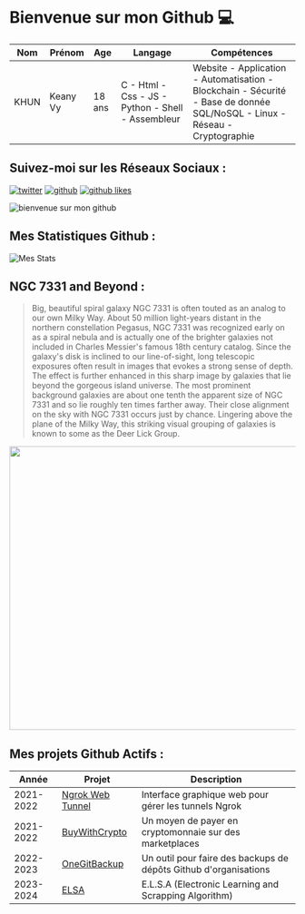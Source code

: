 # Bienvenue sur mon Github 💻
| Nom | Prénom | Age | Langage | Compétences |
|---  |---     |---  |---      |---
| KHUN | Keany Vy | 18 ans | C - Html - Css - JS - Python - Shell - Assembleur | Website - Application - Automatisation - Blockchain - Sécurité - Base de donnée SQL/NoSQL - Linux - Réseau - Cryptographie |

## Suivez-moi sur les Réseaux Sociaux :
[![twitter](https://img.shields.io/twitter/follow/thisiskeanyvy?style=social)](https://twitter.com/thisiskeanyvy)
[![github](https://img.shields.io/github/followers/thisiskeanyvy?style=social)](https://github.com/thisiskeanyvy?tab=followers)
[![github likes](https://img.shields.io/github/stars/thisiskeanyvy?style=social)](https://github.com/thisiskeanyvy)

![bienvenue sur mon github](https://thisiskeanyvy-hosting.pages.dev/banner.gif)

## Mes Statistiques Github :
![Mes Stats](https://github-readme-stats.vercel.app/api?username=thisiskeanyvy&show_icons=true&theme=radical)

## NGC 7331 and Beyond :

> Big, beautiful spiral galaxy NGC 7331 is often touted as an analog to our own Milky Way. About 50 million light-years distant in the northern constellation Pegasus, NGC 7331 was recognized early on as a spiral nebula and is actually one of the brighter galaxies not included in Charles Messier's famous 18th century catalog. Since the galaxy's disk is inclined to our line-of-sight, long telescopic exposures often result in images that evokes a strong sense of depth. The effect is further enhanced in this sharp image by galaxies that lie beyond the gorgeous island universe. The most prominent background galaxies are about one tenth the apparent size of NGC 7331 and so lie roughly ten times farther away. Their close alignment on the sky with NGC 7331 occurs just by chance. Lingering above the plane of the Milky Way, this striking visual grouping of galaxies is known to some as the Deer Lick Group.

<img src='https://apod.nasa.gov/apod/image/2309/LRGBHa23_n7331r_800c.jpg' width="800" height="500"/>

## Mes projets Github Actifs :
| Année | Projet | Description |
|---   |---     |---          |
| 2021-2022 | [Ngrok Web Tunnel](https://github.com/thisiskeanyvy/ngrok-web-manager) | Interface graphique web pour gérer les tunnels Ngrok |
| 2021-2022 | [BuyWithCrypto](https://github.com/BuyWithCrypto) | Un moyen de payer en cryptomonnaie sur des marketplaces |
| 2022-2023 | [OneGitBackup](https://github.com/BuyWithCrypto/OneGitBackup) | Un outil pour faire des backups de dépôts Github d'organisations |
| 2023-2024 | [ELSA](https://github.com/thisiskeanyvy/ELSA) | E.L.S.A (Electronic Learning and Scrapping Algorithm) |